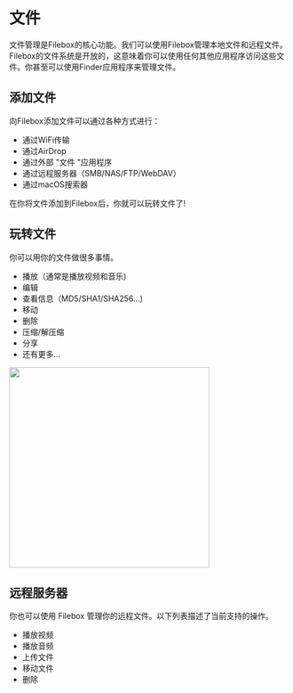 # 文件

文件管理是Filebox的核心功能。我们可以使用Filebox管理本地文件和远程文件。Filebox的文件系统是开放的，这意味着你可以使用任何其他应用程序访问这些文件。你甚至可以使用Finder应用程序来管理文件。

## 添加文件

向Filebox添加文件可以通过各种方式进行：

- 通过WiFi传输
- 通过AirDrop
- 通过外部 "文件 "应用程序
- 通过远程服务器（SMB/NAS/FTP/WebDAV）
- 通过macOS搜索器

在你将文件添加到Filebox后，你就可以玩转文件了!


## 玩转文件

你可以用你的文件做很多事情。

- 播放（通常是播放视频和音乐)
- 编辑
- 查看信息（MD5/SHA1/SHA256...)
- 移动
- 删除
- 压缩/解压缩
- 分享
- 还有更多...

<img src="../_media/files-contextual-menu.png" width="360"/>

## 远程服务器

你也可以使用 Filebox 管理你的远程文件。以下列表描述了当前支持的操作。

- 播放视频
- 播放音频
- 上传文件
- 移动文件
- 删除
